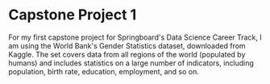 # Capstone Project 1
For my first capstone project for Springboard's Data Science Career Track, I am using the World Bank's Gender Statistics dataset, downloaded from Kaggle. The set covers data from all regions of the world (populated by humans) and includes statistics on a large number of indicators, including population, birth rate, education, employment, and so on. 
